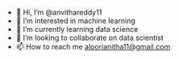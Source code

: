 - 👋 Hi, I’m @anvithareddy11
- 👀 I’m interested in machine learning
- 🌱 I’m currently learning data science
- 💞️ I’m looking to collaborate on data scientist
- 📫 How to reach me aloorianitha11@gmail.com

<!---
anvithareddy11/anvithareddy11 is a ✨ special ✨ repository because its `README.md` (this file) appears on your GitHub profile.
You can click the Preview link to take a look at your changes.
--->
